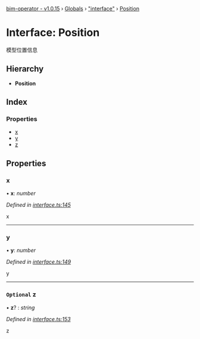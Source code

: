 [bim-operator - v1.0.15](../README.md) › [Globals](../globals.md) › ["interface"](../modules/_interface_.md) › [Position](_interface_.position.md)

# Interface: Position

模型位置信息

## Hierarchy

* **Position**

## Index

### Properties

* [x](_interface_.position.md#x)
* [y](_interface_.position.md#y)
* [z](_interface_.position.md#optional-z)

## Properties

###  x

• **x**: *number*

*Defined in [interface.ts:145](https://github.com/youkaisteve/bim-operator/blob/21eefcc/src/interface.ts#L145)*

x

___

###  y

• **y**: *number*

*Defined in [interface.ts:149](https://github.com/youkaisteve/bim-operator/blob/21eefcc/src/interface.ts#L149)*

y

___

### `Optional` z

• **z**? : *string*

*Defined in [interface.ts:153](https://github.com/youkaisteve/bim-operator/blob/21eefcc/src/interface.ts#L153)*

z
